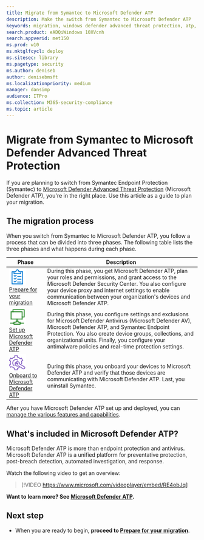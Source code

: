 ```yaml
---
title: Migrate from Symantec to Microsoft Defender ATP
description: Make the switch from Symantec to Microsoft Defender ATP
keywords: migration, windows defender advanced threat protection, atp, edr
search.product: eADQiWindows 10XVcnh
search.appverid: met150
ms.prod: w10
ms.mktglfcycl: deploy
ms.sitesec: library
ms.pagetype: security
ms.author: deniseb
author: denisebmsft
ms.localizationpriority: medium
manager: dansimp
audience: ITPro
ms.collection: M365-security-compliance 
ms.topic: article
---
```


# Migrate from Symantec to Microsoft Defender Advanced Threat Protection

If you are planning to switch from Symantec Endpoint Protection (Symantec) to [Microsoft Defender Advanced Threat Protection](https://docs.microsoft.com/windows/security/threat-protection) (Microsoft Defender ATP), you're in the right place. Use this article as a guide to plan your migration.  

## The migration process

When you switch from Symantec to Microsoft Defender ATP, you follow a process that can be divided into three phases. The following table lists the three phases and what happens during each phase. 

|Phase |Description |
|--|--|
|[![Phase 1: Prepare](images/prepare.png)](symantec-to-microsoft-defender-atp-prepare.md)<br/>[Prepare for your migration](symantec-to-microsoft-defender-atp-prepare.md) |During this phase, you get Microsoft Defender ATP, plan your roles and permissions, and grant access to the Microsoft Defender Security Center. You also configure your device proxy and internet settings to enable communication between your organization's devices and Microsoft Defender ATP. |
|[![Phase 2: Set up](images/setup.png)](symantec-to-microsoft-defender-atp-setup.md)<br/>[Set up Microsoft Defender ATP](symantec-to-microsoft-defender-atp-setup.md) |During this phase, you configure settings and exclusions for Microsoft Defender Antivirus (Microsoft Defender AV), Microsoft Defender ATP, and Symantec Endpoint Protection. You also create device groups, collections, and organizational units. Finally, you configure your antimalware policies and real-time protection settings.|
|[![Phase 3: Onboard](images/onboard.png)](symantec-to-microsoft-defender-atp-onboard.md)<br/>[Onboard to Microsoft Defender ATP](symantec-to-microsoft-defender-atp-onboard.md) |During this phase, you onboard your devices to Microsoft Defender ATP and verify that those devices are communicating with Microsoft Defender ATP. Last, you uninstall Symantec. |

After you have Microsoft Defender ATP set up and deployed, you can [manage the various features and capabilities](microsoft-defender-atp-post-migration-management.md).

## What's included in Microsoft Defender ATP?

Microsoft Defender ATP is more than endpoint protection and antivirus. Microsoft Defender ATP is a unified platform for preventative protection, post-breach detection, automated investigation, and response. 

Watch the following video to get an overview:

>[!VIDEO https://www.microsoft.com/videoplayer/embed/RE4obJq]


**Want to learn more? See [Microsoft Defender ATP](https://docs.microsoft.com/windows/security/threat-protection).**

## Next step

- When you are ready to begin, **proceed to [Prepare for your migration](symantec-to-microsoft-defender-atp-prepare.md)**.
